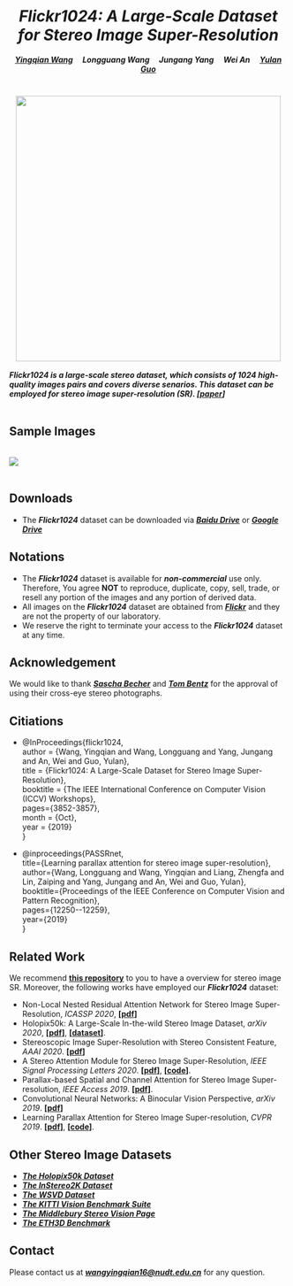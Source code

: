 
# *<center>Flickr1024: A Large-Scale Dataset for Stereo Image Super-Resolution</center>* 

***<center><a href="https://yingqianwang.github.io/homepage" target="_blank">Yingqian Wang</a>&emsp; Longguang Wang&emsp; Jungang Yang&emsp; Wei An&emsp; <a href="http://yulanguo.me/" target="_blank">Yulan Guo</a></center>*** <br>

### <center><img src="https://raw.github.com/YingqianWang/Flickr1024/master/pics/Flickr1024.jpg" width="480"></center>

***Flickr1024 is a large-scale stereo dataset, which consists of 1024 high-quality images pairs and covers diverse senarios. 
This dataset can be employed for stereo image super-resolution (SR). [<a href="http://openaccess.thecvf.com/content_ICCVW_2019/papers/LCI/Wang_Flickr1024_A_Large-Scale_Dataset_for_Stereo_Image_Super-Resolution_ICCVW_2019_paper.pdf">paper</a>]*** <br><br>

## Sample Images

<br><img src="https://raw.github.com/YingqianWang/Flickr1024/master/pics/Sample Images.jpg"><br><br>

## Downloads
* The ***Flickr1024*** dataset can be downloaded via
***<a href="https://pan.baidu.com/s/1YD76gpQ2WjkhjkMnHmU3tQ" target="_blank">Baidu Drive</a>*** or 
***<a href="https://drive.google.com/drive/folders/10LTXCSp9UqY9A9HVj3sAf7zmS4KdJo2T?usp=sharing" target="_blank">Google Drive</a>***

## Notations
* The ***Flickr1024*** dataset is available for ***non-commercial*** use only. 
  Therefore, You agree **NOT** to reproduce, duplicate, copy, sell, trade, or resell any portion of the images and any portion of derived data.
* All images on the ***Flickr1024*** dataset are obtained from ***<a href="https://flickr.com" target="_blank">Flickr</a>***
and they are not the property of our laboratory. 
* We reserve the right to terminate your access to the ***Flickr1024*** dataset at any time.

## Acknowledgement
We would like to thank ***<a href="https://www.flickr.com/photos/stereotron/" target="_blank">Sascha Becher</a>***
 and ***<a href="https://www.flickr.com/photos/tombentz" target="_blank">Tom Bentz</a>*** for the approval of using their cross-eye stereo photographs.

## Citiations
* @InProceedings{flickr1024,<br>
  author = {Wang, Yingqian and Wang, Longguang and Yang, Jungang and An, Wei and Guo, Yulan},<br>
  title = {Flickr1024: A Large-Scale Dataset for Stereo Image Super-Resolution},<br>
  booktitle = {The IEEE International Conference on Computer Vision (ICCV) Workshops},<br>
  pages={3852-3857},<br>
  month = {Oct},<br>
  year = {2019}<br>
  }<br>
  
* @inproceedings{PASSRnet,<br>
  title={Learning parallax attention for stereo image super-resolution},<br>
  author={Wang, Longguang and Wang, Yingqian and Liang, Zhengfa and Lin, Zaiping and Yang, Jungang and An, Wei and Guo, Yulan},<br>
  booktitle={Proceedings of the IEEE Conference on Computer Vision and Pattern Recognition},<br>
  pages={12250--12259},<br>
  year={2019}<br>
  }<br>


## Related Work
We recommend [**this repository**](https://github.com/YingqianWang/Awesome-Stereo-Image-SR) to you to have a overview for stereo image SR. Moreover, the following works have employed our ***Flickr1024*** dataset:
* Non-Local Nested Residual Attention Network for Stereo Image Super-Resolution, *ICASSP 2020*, **[<a href="https://ieeexplore.ieee.org/stamp/stamp.jsp?tp=&arnumber=9054687" target="_blank">pdf</a>]**
* Holopix50k: A Large-Scale In-the-wild Stereo Image Dataset, *arXiv 2020*, **[<a href="https://arxiv.org/pdf/2003.11172.pdf" target="_blank">pdf</a>]**, **[<a href="http://github.com/leiainc/holopix50k" target="_blank">dataset</a>]**.
* Stereoscopic Image Super-Resolution with Stereo Consistent Feature, *AAAI 2020*. **[<a href="https://www.aaai.org/Papers/AAAI/2020GB/AAAI-SongW.10348.pdf" target="_blank">pdf</a>]**
* A Stereo Attention Module for Stereo Image Super-Resolution, *IEEE Signal Processing Letters 2020*. **[<a href="https://ieeexplore.ieee.org/stamp/stamp.jsp?tp=&arnumber=8998204" target="_blank">pdf</a>]**, **[<a href="https://github.com/YingqianWang/SAM" target="_blank">code</a>]**.
* Parallax-based Spatial and Channel Attention for Stereo Image Super-resolution, *IEEE Access 2019*. **[<a href="https://ieeexplore.ieee.org/stamp/stamp.jsp?tp=&arnumber=8936066" target="_blank">pdf</a>]**.
* Convolutional Neural Networks: A Binocular Vision Perspective, *arXiv 2019*. **[<a href="https://arxiv.xilesou.top/pdf/1912.10201.pdf" target="_blank">pdf</a>]**
* Learning Parallax Attention for Stereo Image Super-resolution, *CVPR 2019*. **[<a href="https://arxiv.org/pdf/1903.05784.pdf" target="_blank">pdf</a>]**, **[<a href="https://github.com/LongguangWang/PASSRnet" target="_blank">code</a>]**.

## Other Stereo Image Datasets
* ***<a href="http://github.com/leiainc/holopix50k" target="_blank">The Holopix50k Dataset</a>***
* ***<a href="https://github.com/YuhuaXu/StereoDataset" target="_blank">The InStereo2K Dataset</a>***
* ***<a href="https://sites.google.com/view/wsvd/" target="_blank">The WSVD Dataset</a>***
* ***<a href="http://www.cvlibs.net/datasets/kitti/index.php" target="_blank">The KITTI Vision Benchmark Suite</a>***
* ***<a href="http://vision.middlebury.edu/stereo/" target="_blank">The Middlebury Stereo Vision Page</a>***
* ***<a href="https://www.eth3d.net/" target="_blank">The ETH3D Benchmark</a>***


## Contact
Please contact us at ***wangyingqian16@nudt.edu.cn*** for any question.


